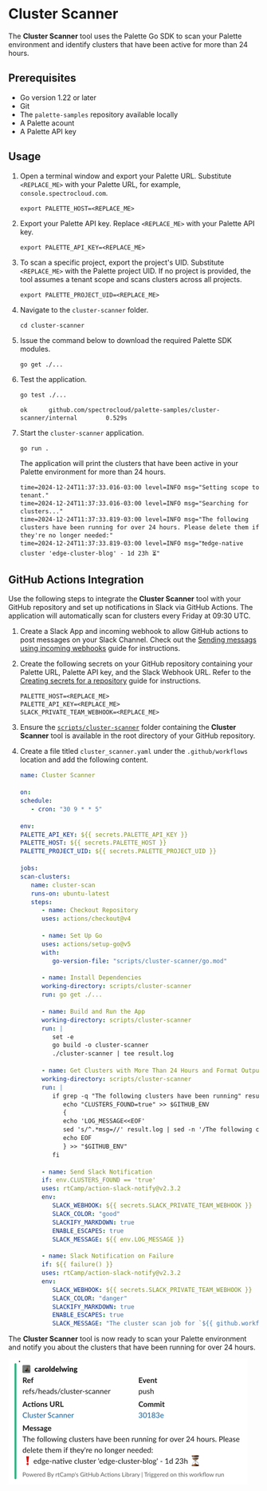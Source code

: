 # Cluster Scanner

The **Cluster Scanner** tool uses the Palette Go SDK to scan your Palette environment and identify clusters that have been active for more than 24 hours.

## Prerequisites

- Go version 1.22 or later
- Git
- The `palette-samples` repository available locally
- A Palette acount
- A Palette API key

## Usage

1. Open a terminal window and export your Palette URL. Substitute `<REPLACE_ME>` with your Palette URL, for example, `console.spectrocloud.com`.

   ```shell
   export PALETTE_HOST=<REPLACE_ME>
   ```

2. Export your Palette API key. Replace `<REPLACE_ME>` with your Palette API key.

   ```shell
   export PALETTE_API_KEY=<REPLACE_ME>
   ```

3. To scan a specific project, export the project's UID. Substitute `<REPLACE_ME>` with the Palette project UID. If no project is provided, the tool assumes a tenant scope and scans clusters across all projects.

   ```shell
   export PALETTE_PROJECT_UID=<REPLACE_ME>
   ```

4. Navigate to the `cluster-scanner` folder.

   ```shell
   cd cluster-scanner
   ```

5. Issue the command below to download the required Palette SDK modules.

   ```shell
   go get ./...
   ```

6. Test the application.

   ```shell
   go test ./...
   ```

   ```text
   ok      github.com/spectrocloud/palette-samples/cluster-scanner/internal        0.529s
   ```

7. Start the `cluster-scanner` application.

   ```shell
   go run .
   ```

   The application will print the clusters that have been active in your Palette environment for more than 24 hours.

   ```text
   time=2024-12-24T11:37:33.016-03:00 level=INFO msg="Setting scope to tenant."
   time=2024-12-24T11:37:33.016-03:00 level=INFO msg="Searching for clusters..."
   time=2024-12-24T11:37:33.819-03:00 level=INFO msg="The following clusters have been running for over 24 hours. Please delete them if they're no longer needed:"
   time=2024-12-24T11:37:33.819-03:00 level=INFO msg="❗️edge-native cluster 'edge-cluster-blog' - 1d 23h ⏳"
   ```

## GitHub Actions Integration

Use the following steps to integrate the **Cluster Scanner** tool with your GitHub repository and set up notifications in Slack via GitHub Actions. The application will automatically scan for clusters every Friday at 09:30 UTC.

1. Create a Slack App and incoming webhook to allow GitHub actions to post messages on your Slack Channel. Check out the [Sending messags using incoming webhooks](https://api.slack.com/messaging/webhooks) guide for instructions.

2. Create the following secrets on your GitHub repository containing your Palette URL, Palette API key, and the Slack Webhook URL. Refer to the [Creating secrets for a repository](https://docs.github.com/en/actions/security-for-github-actions/security-guides/using-secrets-in-github-actions#creating-secrets-for-a-repository) guide for instructions.

   ```
   PALETTE_HOST=<REPLACE_ME>
   PALETTE_API_KEY=<REPLACE_ME>
   SLACK_PRIVATE_TEAM_WEBHOOK=<REPLACE_ME>
   ```

3. Ensure the [`scripts/cluster-scanner`](../../scripts/) folder containing the **Cluster Scanner** tool is available in the root directory of your GitHub repository.

4. Create a file titled `cluster_scanner.yaml` under the `.github/workflows` location and add the following content.

   ```yaml
   name: Cluster Scanner

   on:
   schedule:
      - cron: "30 9 * * 5"

   env:
   PALETTE_API_KEY: ${{ secrets.PALETTE_API_KEY }}
   PALETTE_HOST: ${{ secrets.PALETTE_HOST }}
   PALETTE_PROJECT_UID: ${{ secrets.PALETTE_PROJECT_UID }}

   jobs:
   scan-clusters:
      name: cluster-scan
      runs-on: ubuntu-latest
      steps:
         - name: Checkout Repository
         uses: actions/checkout@v4

         - name: Set Up Go
         uses: actions/setup-go@v5
         with:
            go-version-file: "scripts/cluster-scanner/go.mod"

         - name: Install Dependencies
         working-directory: scripts/cluster-scanner
         run: go get ./...

         - name: Build and Run the App
         working-directory: scripts/cluster-scanner
         run: |
            set -e
            go build -o cluster-scanner
            ./cluster-scanner | tee result.log

         - name: Get Clusters with More Than 24 Hours and Format Output
         working-directory: scripts/cluster-scanner
         run: |
            if grep -q "The following clusters have been running" result.log; then
               echo "CLUSTERS_FOUND=true" >> $GITHUB_ENV
               {
               echo 'LOG_MESSAGE<<EOF'
               sed 's/^.*msg=//' result.log | sed -n '/The following clusters/,/$/p' | sed 's/"//g'
               echo EOF
               } >> "$GITHUB_ENV"
            fi

         - name: Send Slack Notification
         if: env.CLUSTERS_FOUND == 'true'
         uses: rtCamp/action-slack-notify@v2.3.2
         env:
            SLACK_WEBHOOK: ${{ secrets.SLACK_PRIVATE_TEAM_WEBHOOK }}
            SLACK_COLOR: "good"
            SLACKIFY_MARKDOWN: true
            ENABLE_ESCAPES: true
            SLACK_MESSAGE: ${{ env.LOG_MESSAGE }}

         - name: Slack Notification on Failure
         if: ${{ failure() }}
         uses: rtCamp/action-slack-notify@v2.3.2
         env:
            SLACK_WEBHOOK: ${{ secrets.SLACK_PRIVATE_TEAM_WEBHOOK }}
            SLACK_COLOR: "danger"
            SLACKIFY_MARKDOWN: true
            ENABLE_ESCAPES: true
            SLACK_MESSAGE: "The cluster scan job for `${{ github.workflow }}` in `${{ github.repository }}` failed. [View details](${{ github.server_url }}/${{ github.repository }}/actions/runs/${{ github.run_id }})."
   ```

The **Cluster Scanner** tool is now ready to scan your Palette environment and notify you about the clusters that have been running for over 24 hours.

![Cluster Scanner Slack Notification](cluster-scanner-notification.png)
